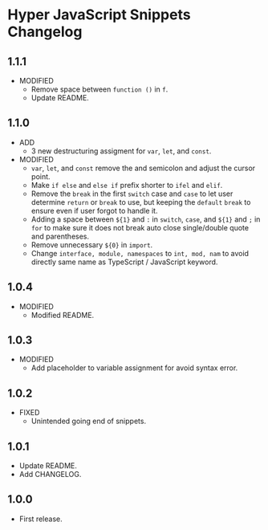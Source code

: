 # Hyper JavaScript Snippets Changelog

## 1.1.1

* MODIFIED
  * Remove space between `function ()` in `f`.
  * Update README.

## 1.1.0

* ADD
  * 3 new destructuring assigment for `var`, `let`, and `const`.
* MODIFIED
  * `var`, `let`, and `const` remove the and semicolon and adjust the cursor point.
  * Make `if else` and `else if` prefix shorter to `ifel` and `elif`.
  * Remove the `break` in the first `switch` case and `case` to let user determine `return` or `break` to use, but keeping the `default` `break` to ensure even if user forgot to handle it.
  * Adding a space between `${1}` and `:` in `switch`, `case`, and `${1}` and `;` in `for` to make sure it does not break auto close single/double quote and parentheses.
  * Remove unnecessary `${0}` in `import`.
  * Change `interface, module, namespaces` to `int, mod, nam` to avoid directly same name as TypeScript / JavaScript keyword.

## 1.0.4

* MODIFIED
  * Modified README.

## 1.0.3

* MODIFIED
  * Add placeholder to variable assignment for avoid syntax error.

## 1.0.2

* FIXED
  * Unintended going end of snippets.

## 1.0.1

* Update README.
* Add CHANGELOG.

## 1.0.0

* First release.
